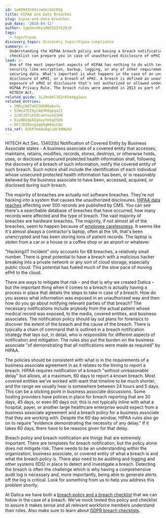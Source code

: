 ```yaml
---
id: 1eK0941hX4icwGkikGCKQg
title: HIPAA and Data Breaches
slug: hipaa-and-data-breaches
pub_date: '2018-04-11'
author: 1gpUmvd6yuOKUIUIY620i0
tags:
  - tags/hipaa
discovery_topic: discovery_topic/hipaa-compliance
summary: >-
  Understanding the HIPAA breach policy and having a breach notification
  checklist can prepare you in case of unauthorized disclosure of ePHI. 
lead: >-
  One of the most important aspects of HIPAA has nothing to do with technical
  security like encryption, backup, logging, or any of other requirements for
  securing data. What's important is what happens in the case of an unauthorized
  disclosure of ePHI, or a breach of ePHI. A breach is defined as unauthorized
  exposure of ePHI or disclosure that's not authorized or allowed under the
  HIPAA Privacy Rule. The breach rules were amended in 2013 as part of the
  HITECH Act.
related_guide: 1L20oQXl3G2cKSm4gg2wuc
related_entries:
  - SMDqjNdTaKCGU60Ow6eYu
  - 5IWeaTEI9yCAQYK8qeqa2I
  - 1cDUJOfihS6CamYeuSG2KW
  - 6iyNBVdpAIgewyYekqISUG
  - 6Ft7DZOasgag8AgW0qsCQo
cta_ref: O1KP7bmXwOqCu0C4AMwkO
---
```


HITECH Act Sec. 13402(b) Notification of Covered Entity by Business Associate states - A business associate of a covered entity that accesses, maintains, retains, modifies, records, stores, destroys, or otherwise holds, uses, or discloses unsecured protected health information shall, following the discovery of a breach of such information, notify the covered entity of such breach. Such notice shall include the identification of each individual whose unsecured protected health information has been, or is reasonably believed by the business associate to have been, accessed, acquired, or disclosed during such breach.

The majority of breaches are actually not software breaches. They're not hacking into a system that causes the unauthorized disclosures. [HIPAA data reaches](https://datica.com/academy/what-is-data-breach-gdpr-and-hipaa/) affecting over 500 records are published by CMS. You can see there's a searchable database of breaches that have occurred, how many records were affected and the type of breach. The vast majority of breaches are hardware breaches. The majority, if not almost all of the breaches, seem to happen because of [employee carelessness](https://datica.com/blog/phi-exposed18-months-uva-data-breach/). It seems like it's almost always a contractor's laptop, often at the VA, that's been unencrypted and has been storing tons of patient records. The laptop is stolen from a car or a house or a coffee shop or an airport or whatever.

"Hacking/IT Incident" only accounts for 68 breaches, a relatively small number. There is great potential to have a breach with a malicious hacker breaking into a private network or any sort of cloud storage, especially public cloud. This potential has fueled much of the slow pace of moving ePHI to the cloud.

There are ways to mitigate that risk – and that is why we created Datica – but the important thing when it comes to a breach is actually having a process in place that details the steps to take in case of a breach. How do you assess what information was exposed in an unauthorized way and then how do you go about notifying relevant parties of that breach? The necessary notifications include anybody from the actual patient whose medical record was exposed, to the media, covered entities, and business associates. The notification policy should lay out plans for forensics to discover the extent of the breach and the cause of the breach. There is typically a chain of command that is outlined in a breach notification strategy that lays out, in detail, who is responsible for different aspects of notification and mitigation. The rules also put the burden on the business associate "of demonstrating that all notifications were made as required" by HIPAA.

The policies should be consistent with what is in the requirements of a business associate agreement in as it relates to the timing to report a breach. HIPAA requires notification of a breach "without unreasonable delay" but allows, at a maximum, 60 days to report a known breach. Most covered entities we've worked with want that timeline to be much shorter, and the range we usually hear is somewhere between 24 hours and 5 days. This can be a sticking point in business associate discussions. Some hosting providers have polices in place for breach reporting that are 30 days, 45 days, or even 60 days out; this is not typically inline with what a hospital, payer, or another large healthcare enterprise would expect from a business associate agreement and a breach policy for a business associate that they are working with. Despite the 60 day window, HIPAA rules also go on to require "evidence demonstrating the necessity of any delay." If it takes 60 days, there have to be reasons given for that delay.

Breach policy and breach notification are things that are extremely important. There are templates for breach notification, but the policy alone does not mitigate risk. There needs to be an understanding within the organization, business associate, or covered entity of what a breach is and what the breach policy is. There also need to be auditing and logging and other systems (IDS) in place to detect and investigate a breach. Detecting the breach is often the challenge which is why having a comprehensive audit log is necessary and, more importantly, being able to generate alerts off the log is critical. Look for something from us to help you address this problem shortly.

At Datica we have both a [breach policy and a breach checklist](https://datica.com/open-source/policies/) that we can follow in the case of a breach. We've mock tested this policy and checklist to assure it makes sense and all relevant workforce members understand their roles. Also make sure to learn about [GDPR breach checklists](https://datica.com/academy/gdpr-data-breach-notification-checklist/).

  